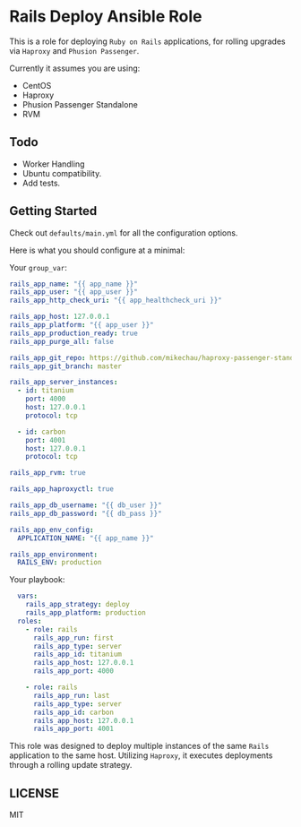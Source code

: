 # Rails Deploy Ansible Role

This is a role for deploying `Ruby on Rails` applications, for rolling upgrades via `Haproxy` and `Phusion Passenger`.

Currently it assumes you are using:

- CentOS
- Haproxy
- Phusion Passenger Standalone
- RVM

## Todo

- Worker Handling
- Ubuntu compatibility.
- Add tests.

## Getting Started

Check out `defaults/main.yml` for all the configuration options.

Here is what you should configure at a minimal:

Your `group_var`:

```yaml
rails_app_name: "{{ app_name }}"
rails_app_user: "{{ app_user }}"
rails_app_http_check_uri: "{{ app_healthcheck_uri }}"

rails_app_host: 127.0.0.1
rails_app_platform: "{{ app_user }}"
rails_app_production_ready: true
rails_app_purge_all: false

rails_app_git_repo: https://github.com/mikechau/haproxy-passenger-standalone-rolling-upgrades.git
rails_app_git_branch: master

rails_app_server_instances:
  - id: titanium
    port: 4000
    host: 127.0.0.1
    protocol: tcp

  - id: carbon
    port: 4001
    host: 127.0.0.1
    protocol: tcp

rails_app_rvm: true

rails_app_haproxyctl: true

rails_app_db_username: "{{ db_user }}"
rails_app_db_password: "{{ db_pass }}"

rails_app_env_config:
  APPLICATION_NAME: "{{ app_name }}"

rails_app_environment:
  RAILS_ENV: production
```

Your playbook:

```yaml
  vars:
    rails_app_strategy: deploy
    rails_app_platform: production
  roles:
    - role: rails
      rails_app_run: first
      rails_app_type: server
      rails_app_id: titanium
      rails_app_host: 127.0.0.1
      rails_app_port: 4000

    - role: rails
      rails_app_run: last
      rails_app_type: server
      rails_app_id: carbon
      rails_app_host: 127.0.0.1
      rails_app_port: 4001
```

This role was designed to deploy multiple instances of the same `Rails` application to the same host. Utilizing `Haproxy`, it executes deployments through a rolling update strategy.

## LICENSE

MIT
